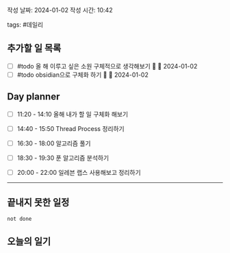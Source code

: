 
작성 날짜: 2024-01-02
작성 시간: 10:42

tags: #데일리

## 추가할 일 목록
- [ ] #todo 올 해 이루고 싶은 소원 구체적으로 생각해보기 🔺 📅 2024-01-02
- [ ] #todo obsidian으로 구체화 하기 🔺 📅 2024-01-02
## Day planner
- [ ] 11:20 - 14:10 올해 내가 할 일 구체화 해보기
- [ ] 14:40 - 15:50 Thread Process 정리하기
- [ ] 16:30 - 18:00 알고리즘 풀기
- [ ] 18:30 - 19:30 푼 알고리즘 분석하기
- [ ] 20:00 - 22:00 일레븐 랩스 사용해보고 정리하기



  
---  
## 끝내지 못한 일정 

```tasks
not done
```
## 오늘의 일기


